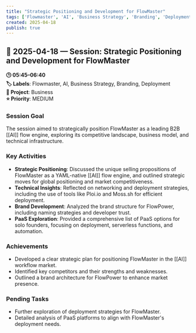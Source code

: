 ```yaml
---
title: "Strategic Positioning and Development for FlowMaster"
tags: ['Flowmaster', 'AI', 'Business Strategy', 'Branding', 'Deployment']
created: 2025-04-18
publish: true
---
```


## 📅 2025-04-18 — Session: Strategic Positioning and Development for FlowMaster

**🕒 05:45–06:40**  
**🏷️ Labels**: Flowmaster, AI, Business Strategy, Branding, Deployment  
**📂 Project**: Business  
**⭐ Priority**: MEDIUM  


### Session Goal
The session aimed to strategically position FlowMaster as a leading B2B [[AI]] flow engine, exploring its competitive landscape, business model, and technical infrastructure.

### Key Activities
- **Strategic Positioning**: Discussed the unique selling propositions of FlowMaster as a YAML-native [[AI]] flow engine, and outlined strategic moves for global positioning and market competitiveness.
- **Technical Insights**: Reflected on networking and deployment strategies, including the use of tools like Ploi.io and Moss.sh for efficient deployment.
- **Brand Development**: Analyzed the brand structure for FlowPower, including naming strategies and developer trust.
- **PaaS Exploration**: Provided a comprehensive list of PaaS options for solo founders, focusing on deployment, serverless functions, and automation.

### Achievements
- Developed a clear strategic plan for positioning FlowMaster in the [[AI]] workflow market.
- Identified key competitors and their strengths and weaknesses.
- Outlined a brand architecture for FlowPower to enhance market presence.

### Pending Tasks
- Further exploration of deployment strategies for FlowMaster.
- Detailed analysis of PaaS platforms to align with FlowMaster's deployment needs.
